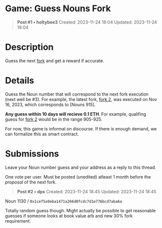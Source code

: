 # Game: Guess Nouns Fork

<!-- ✦✦✦ POST START ✦✦✦ -->

> **Post #1 • holtybee3**
> Created: 2023-11-24 18:04
> Updated: 2023-11-24 18:04

# Description

Guess the next [fork](https://nouns.wtf/fork) and get a reward if accurate.

# Details

Guess the Noun number that will correspond to the next fork execution (next well be #3). For example, the latest fork, [fork 2](https://nouns.wtf/fork/2), was executed on Nov 16, 2023, which corresponds to [Nouns 915].

**Any guess within 10 days will recieve 0.1 ETH**. For example, qualifing guess for [fork 2](https://nouns.wtf/fork/2) would be in the range 905-925.

For now, this game is informal on discourse. If there is enough demand, we can formalize this as smart contract.

# Submissions

Leave your Noun number guess and your address as a reply to this thread.

One vote per user. Must be posted (unedited) atleast 1 month before the _proposal_ of the next fork.

<!-- ✦✦✦ POST END ✦✦✦ -->

<!-- ✦✦✦ POST START ✦✦✦ -->

> **Post #2 • dpx**
> Created: 2023-11-24 18:45
> Updated: 2023-11-24 18:45

Noun 1130 / `0x1cef5a9eba1471a266d0fcdc7d1e776bcd7aba6a`

Totally random guess though. Might actually be possible to get reasonable guesses if someone looks at book value arb and new 30% fork requirement.

<!-- ✦✦✦ POST END ✦✦✦ -->

